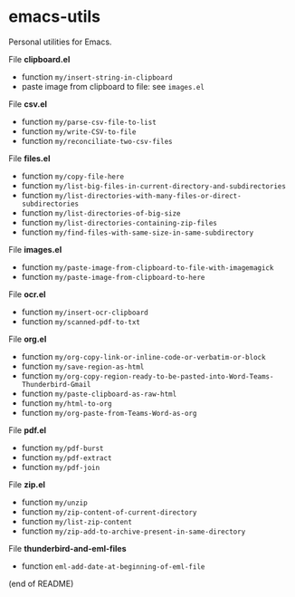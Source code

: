 # emacs-utils

Personal utilities for Emacs.

File **clipboard.el**  
   - function `my/insert-string-in-clipboard`  
   - paste image from clipboard to file: see `images.el`
   
File **csv.el**  
   - function `my/parse-csv-file-to-list`  
   - function `my/write-CSV-to-file`  
   - function `my/reconciliate-two-csv-files`
   
File **files.el**  
   - function `my/copy-file-here`  
   - function `my/list-big-files-in-current-directory-and-subdirectories`  
   - function `my/list-directories-with-many-files-or-direct-subdirectories`  
   - function `my/list-directories-of-big-size`  
   - function `my/list-directories-containing-zip-files`  
   - function `my/find-files-with-same-size-in-same-subdirectory`
   
File **images.el**  
   - function `my/paste-image-from-clipboard-to-file-with-imagemagick`  
   - function `my/paste-image-from-clipboard-to-here`

File **ocr.el**  
   - function `my/insert-ocr-clipboard`  
   - function `my/scanned-pdf-to-txt`

File **org.el**  
   - function `my/org-copy-link-or-inline-code-or-verbatim-or-block`  
   - function `my/save-region-as-html`  
   - function `my/org-copy-region-ready-to-be-pasted-into-Word-Teams-Thunderbird-Gmail`  
   - function `my/paste-clipboard-as-raw-html`  
   - function `my/html-to-org`  
   - function `my/org-paste-from-Teams-Word-as-org`

File **pdf.el**  
   - function `my/pdf-burst`  
   - function `my/pdf-extract`  
   - function `my/pdf-join`

File **zip.el**  
   - function `my/unzip`  
   - function `my/zip-content-of-current-directory`  
   - function `my/list-zip-content`  
   - function `my/zip-add-to-archive-present-in-same-directory`

File **thunderbird-and-eml-files**  
   - function `eml-add-date-at-beginning-of-eml-file`

(end of README)
